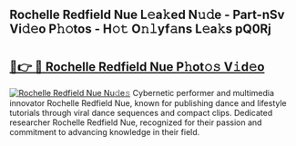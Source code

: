 ## Rochelle Redfield Nue L𝚎a𝚔ed N𝚞𝚍e - Part-nSv Vi𝚍𝚎o P𝚑𝚘tos - H𝚘𝚝 O𝚗𝚕yf𝚊ns L𝚎a𝚔s pQ0Rj

# <h2><a href="http://kf0r96.oniu.top/?m=Rochelle+Redfield+Nue">🔗👉 🔴 Rochelle Redfield Nue P𝚑ot𝚘𝚜 V𝚒d𝚎o</a></h2>

[![Rochelle Redfield Nue Nu𝚍e𝚜](https://i.imgur.com/0qMVB7G.gif)](http://kf0r96.oniu.top/?m=Rochelle+Redfield+Nue)
Cybernetic performer and multimedia innovator Rochelle Redfield Nue, known for publishing dance and lifestyle tutorials through viral dance sequences and compact clips. Dedicated researcher Rochelle Redfield Nue, recognized for their passion and commitment to advancing knowledge in their field.  
